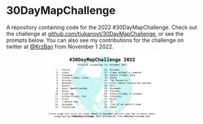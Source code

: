 # 30DayMapChallenge

A repository containing code for the 2022 #30DayMapChallenge. Check out the challenge at [github.com/tjukanovt/30DayMapChallenge](https://github.com/tjukanovt/30DayMapChallenge), or see the prompts below. You can also see my contributions for the challenge on twitter at [@KrzBan](https://twitter.com/KrzBan) from November 1 2022.

<p align="center">
<img src="2022/images/prompts.jpeg?raw=true" width="60%">
</p>

